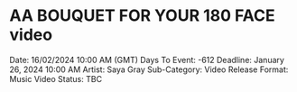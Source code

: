 # AA BOUQUET FOR YOUR 180 FACE video

Date: 16/02/2024 10:00 AM (GMT)
Days To Event: -612
Deadline: January 26, 2024 10:00 AM
Artist: Saya Gray
Sub-Category: Video
Release Format: Music Video
Status: TBC